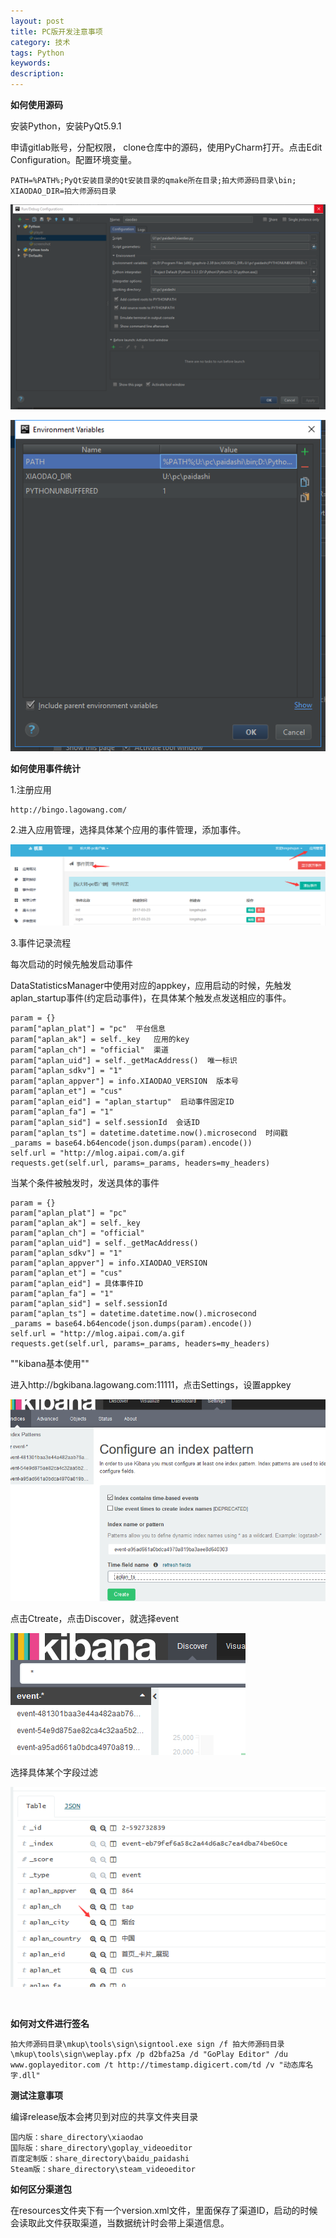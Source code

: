 ```yaml
---
layout: post
title: PC版开发注意事项
category: 技术
tags: Python
keywords: 
description: 
---
```



**如何使用源码**

安装Python，安装PyQt5.9.1

申请gitlab账号，分配权限，	clone仓库中的源码，使用PyCharm打开。点击Edit Configuration。配置环境变量。

	PATH=%PATH%;PyQt安装目录的Qt安装目录的qmake所在目录;拍大师源码目录\bin;	
	XIAODAO_DIR=拍大师源码目录


![1](/public/img/xiaodao_config1.png)

![2](/public/img/xiaodao_config2.png)


**如何使用事件统计**

1.注册应用

	http://bingo.lagowang.com/

2.进入应用管理，选择具体某个应用的事件管理，添加事件。

![3](/public/img/xiaodao_config3.png)


3.事件记录流程

每次启动的时候先触发启动事件

DataStatisticsManager中使用对应的appkey，应用启动的时候，先触发aplan_startup事件(约定启动事件)，在具体某个触发点发送相应的事件。

	param = {}
    param["aplan_plat"] = "pc"  平台信息
    param["aplan_ak"] = self._key   应用的key
    param["aplan_ch"] = "official"  渠道
    param["aplan_uid"] = self._getMacAddress()  唯一标识
    param["aplan_sdkv"] = "1"
    param["aplan_appver"] = info.XIAODAO_VERSION  版本号
    param["aplan_et"] = "cus"
    param["aplan_eid"] = "aplan_startup"  启动事件固定ID
    param["aplan_fa"] = "1"
    param["aplan_sid"] = self.sessionId  会话ID
    param["aplan_ts"] = datetime.datetime.now().microsecond  时间戳
    _params = base64.b64encode(json.dumps(param).encode())
    self.url = "http://mlog.aipai.com/a.gif
    requests.get(self.url, params=_params, headers=my_headers)

当某个条件被触发时，发送具体的事件

	param = {}
    param["aplan_plat"] = "pc"
    param["aplan_ak"] = self._key
    param["aplan_ch"] = "official"
    param["aplan_uid"] = self._getMacAddress()
    param["aplan_sdkv"] = "1"
    param["aplan_appver"] = info.XIAODAO_VERSION
    param["aplan_et"] = "cus"
    param["aplan_eid"] = 具体事件ID
    param["aplan_fa"] = "1"
    param["aplan_sid"] = self.sessionId
    param["aplan_ts"] = datetime.datetime.now().microsecond
    _params = base64.b64encode(json.dumps(param).encode())
    self.url = "http://mlog.aipai.com/a.gif
    requests.get(self.url, params=_params, headers=my_headers)

""kibana基本使用""

进入http://bgkibana.lagowang.com:11111，点击Settings，设置appkey

![3](/public/img/kibana_1.png)

点击Ctreate，点击Discover，就选择event

![4](/public/img/kibana_2.png)

选择具体某个字段过滤

![5](/public/img/kibana_3.png)


<br/>


**如何对文件进行签名**

	拍大师源码目录\mkup\tools\sign\signtool.exe sign /f 拍大师源码目录\mkup\tools\sign\weplay.pfx /p d2bfa25a /d "GoPlay Editor" /du www.goplayeditor.com /t http://timestamp.digicert.com/td /v "动态库名字.dll"


**测试注意事项**

编译release版本会拷贝到对应的共享文件夹目录

	国内版：share_directory\xiaodao
	国际版：share_directory\goplay_videoeditor
	百度定制版：share_directory\baidu_paidashi
	Steam版：share_directory\steam_videoeditor


**如何区分渠道包**

在resources文件夹下有一个version.xml文件，里面保存了渠道ID，启动的时候会读取此文件获取渠道，当数据统计时会带上渠道信息。





